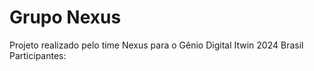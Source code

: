 # Grupo Nexus
Projeto realizado pelo time Nexus para o Gênio Digital Itwin 2024 Brasil
Participantes:
